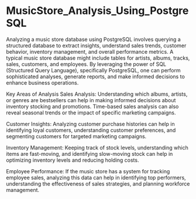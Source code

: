 # MusicStore_Analysis_Using_PostgreSQL
Analyzing a music store database using PostgreSQL involves querying a structured database to extract insights, understand sales trends, customer behavior, inventory management, and overall performance metrics. A typical music store database might include tables for artists, albums, tracks, sales, customers, and employees. By leveraging the power of SQL (Structured Query Language), specifically PostgreSQL, one can perform sophisticated analyses, generate reports, and make informed decisions to enhance business operations.

Key Areas of Analysis
Sales Analysis: Understanding which albums, artists, or genres are bestsellers can help in making informed decisions about inventory stocking and promotions. Time-based sales analysis can also reveal seasonal trends or the impact of specific marketing campaigns.

Customer Insights: Analyzing customer purchase histories can help in identifying loyal customers, understanding customer preferences, and segmenting customers for targeted marketing campaigns.

Inventory Management: Keeping track of stock levels, understanding which items are fast-moving, and identifying slow-moving stock can help in optimizing inventory levels and reducing holding costs.

Employee Performance: If the music store has a system for tracking employee sales, analyzing this data can help in identifying top performers, understanding the effectiveness of sales strategies, and planning workforce management.
